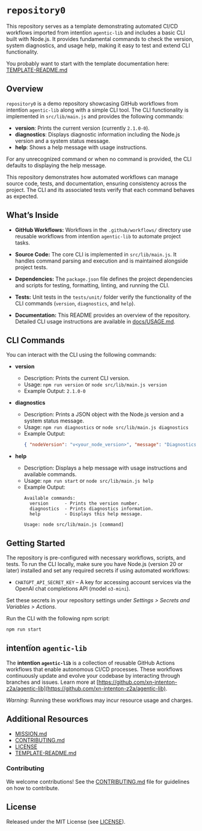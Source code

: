 # `repository0`

This repository serves as a template demonstrating automated CI/CD workflows imported from intentïon `agentic‑lib` and includes a basic CLI built with Node.js. It provides fundamental commands to check the version, system diagnostics, and usage help, making it easy to test and extend CLI functionality.

You probably want to start with the template documentation here: [TEMPLATE-README.md](https://github.com/xn-intenton-z2a/agentic-lib/blob/main/TEMPLATE-README.md)

## Overview

`repository0` is a demo repository showcasing GitHub workflows from intentïon `agentic‑lib` along with a simple CLI tool. The CLI functionality is implemented in `src/lib/main.js` and provides the following commands:

- **version**: Prints the current version (currently `2.1.0-0`).
- **diagnostics**: Displays diagnostic information including the Node.js version and a system status message.
- **help**: Shows a help message with usage instructions.

For any unrecognized command or when no command is provided, the CLI defaults to displaying the help message.

This repository demonstrates how automated workflows can manage source code, tests, and documentation, ensuring consistency across the project. The CLI and its associated tests verify that each command behaves as expected.

## What’s Inside

- **GitHub Workflows:**
  Workflows in the `.github/workflows/` directory use reusable workflows from intentïon `agentic‑lib` to automate project tasks.

- **Source Code:**
  The core CLI is implemented in `src/lib/main.js`. It handles command parsing and execution and is maintained alongside project tests.

- **Dependencies:**
  The `package.json` file defines the project dependencies and scripts for testing, formatting, linting, and running the CLI.

- **Tests:**
  Unit tests in the `tests/unit/` folder verify the functionality of the CLI commands (`version`, `diagnostics`, and `help`).

- **Documentation:**
  This README provides an overview of the repository. Detailed CLI usage instructions are available in [docs/USAGE.md](docs/USAGE.md).

## CLI Commands

You can interact with the CLI using the following commands:

- **version**
  - Description: Prints the current CLI version.
  - Usage: `npm run version` or `node src/lib/main.js version`
  - Example Output: `2.1.0-0`

- **diagnostics**
  - Description: Prints a JSON object with the Node.js version and a system status message.
  - Usage: `npm run diagnostics` or `node src/lib/main.js diagnostics`
  - Example Output:
    ```json
    { "nodeVersion": "v<your_node_version>", "message": "Diagnostics info: all systems operational" }
    ```

- **help**
  - Description: Displays a help message with usage instructions and available commands.
  - Usage: `npm run start` or `node src/lib/main.js help`
  - Example Output:
    ```
    Available commands:
      version      - Prints the version number.
      diagnostics  - Prints diagnostics information.
      help         - Displays this help message.

    Usage: node src/lib/main.js [command]
    ```

## Getting Started

The repository is pre-configured with necessary workflows, scripts, and tests. To run the CLI locally, make sure you have Node.js (version 20 or later) installed and set any required secrets if using automated workflows:

- `CHATGPT_API_SECRET_KEY` – A key for accessing account services via the OpenAI chat completions API (model `o3-mini`).

Set these secrets in your repository settings under *Settings > Secrets and Variables > Actions*.

Run the CLI with the following npm script:

```bash
npm run start
```

## intentïon `agentic‑lib`

The **intentïon `agentic‑lib`** is a collection of reusable GitHub Actions workflows that enable autonomous CI/CD processes. These workflows continuously update and evolve your codebase by interacting through branches and issues. Learn more at [https://github.com/xn-intenton-z2a/agentic-lib](https://github.com/xn-intenton-z2a/agentic-lib).

*Warning:* Running these workflows may incur resource usage and charges.

## Additional Resources

- [MISSION.md](./MISSION.md)
- [CONTRIBUTING.md](./CONTRIBUTING.md)
- [LICENSE](./LICENSE)
- [TEMPLATE-README.md](https://github.com/xn-intenton-z2a/agentic-lib/blob/main/TEMPLATE-README.md)

### Contributing

We welcome contributions! See the [CONTRIBUTING.md](./CONTRIBUTING.md) file for guidelines on how to contribute.

## License

Released under the MIT License (see [LICENSE](./LICENSE)).
